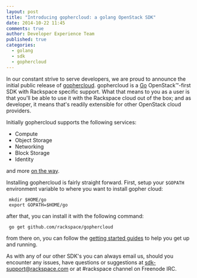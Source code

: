 ```yaml
---
layout: post  
title: "Introducing gophercloud: a golang OpenStack SDK"  
date: 2014-10-22 11:45  
comments: true  
author: Developer Experience Team  
published: true  
categories:
  - golang
  - sdk
  - gophercloud
---
```


In our constant strive to serve developers, we are proud to announce the initial public release of [gophercloud](https://github.com/rackspace/gophercloud/). gophercloud is a [Go](http://golang.org) OpenStack&trade;-first SDK with Rackspace specific support. What that means to you as a user is that you'll be able to use it with the Rackspace cloud out of the box; and as developer, it means that's readily extensible for other OpenStack cloud providers.

<!-- more -->

Initially gophercloud supports the following services:

 - Compute
 - Object Storage
 - Networking
 - Block Storage
 - Identity

and more [on the way](https://github.com/rackspace/gophercloud/pulls). 

Installing gophercloud is fairly straight forward. First, setup your `$GOPATH` environment variable to where you want to install gopher cloud:

```
 mkdir $HOME/go
 export GOPATH=$HOME/go
```
after that, you can install it with the following command:

```
 go get github.com/rackspace/gophercloud
```

from there on, you can follow the [getting started guides](https://gophercloud.io/docs/) to help you get up and running.

As with any of our other SDK's you can always email us, should you encounter any issues, have questions or suggestions at sdk-support@rackspace.com or at #rackspace channel on Freenode IRC.